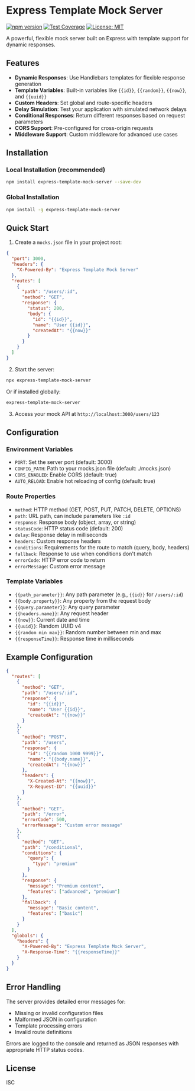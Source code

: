# Express Template Mock Server

[![npm version](https://img.shields.io/npm/v/express-template-mock-server.svg)](https://www.npmjs.com/package/express-template-mock-server)
[![Test Coverage](https://img.shields.io/codecov/c/github/wulfmatik/express-template-mock-server/main.svg)](https://codecov.io/gh/wulfmatik/express-template-mock-server)
[![License: MIT](https://img.shields.io/badge/License-MIT-blue.svg)](https://opensource.org/licenses/MIT)

A powerful, flexible mock server built on Express with template support for dynamic responses.

## Features

- **Dynamic Responses**: Use Handlebars templates for flexible response generation
- **Template Variables**: Built-in variables like `{{id}}`, `{{random}}`, `{{now}}`, and `{{uuid}}`
- **Custom Headers**: Set global and route-specific headers
- **Delay Simulation**: Test your application with simulated network delays
- **Conditional Responses**: Return different responses based on request parameters
- **CORS Support**: Pre-configured for cross-origin requests
- **Middleware Support**: Custom middleware for advanced use cases

## Installation

### Local Installation (recommended)

```bash
npm install express-template-mock-server --save-dev
```

### Global Installation

```bash
npm install -g express-template-mock-server
```

## Quick Start

1. Create a `mocks.json` file in your project root:

```json
{
  "port": 3000,
  "headers": {
    "X-Powered-By": "Express Template Mock Server"
  },
  "routes": [
    {
      "path": "/users/:id",
      "method": "GET",
      "response": {
        "status": 200,
        "body": {
          "id": "{{id}}",
          "name": "User {{id}}",
          "createdAt": "{{now}}"
        }
      }
    }
  ]
}
```

2. Start the server:

```bash
npx express-template-mock-server
```

Or if installed globally:

```bash
express-template-mock-server
```

3. Access your mock API at `http://localhost:3000/users/123`

## Configuration

### Environment Variables

- `PORT`: Set the server port (default: 3000)
- `CONFIG_PATH`: Path to your mocks.json file (default: ./mocks.json)
- `CORS_ENABLED`: Enable CORS (default: true)
- `AUTO_RELOAD`: Enable hot reloading of config (default: true)

### Route Properties

- `method`: HTTP method (GET, POST, PUT, PATCH, DELETE, OPTIONS)
- `path`: URL path, can include parameters like `:id`
- `response`: Response body (object, array, or string)
- `statusCode`: HTTP status code (default: 200)
- `delay`: Response delay in milliseconds
- `headers`: Custom response headers
- `conditions`: Requirements for the route to match (query, body, headers)
- `fallback`: Response to use when conditions don't match
- `errorCode`: HTTP error code to return
- `errorMessage`: Custom error message

### Template Variables

- `{{path_parameter}}`: Any path parameter (e.g., `{{id}}` for `/users/:id`)
- `{{body.property}}`: Any property from the request body
- `{{query.parameter}}`: Any query parameter
- `{{headers.name}}`: Any request header
- `{{now}}`: Current date and time
- `{{uuid}}`: Random UUID v4
- `{{random min max}}`: Random number between min and max
- `{{responseTime}}`: Response time in milliseconds

## Example Configuration

```json
{
  "routes": [
    {
      "method": "GET",
      "path": "/users/:id",
      "response": {
        "id": "{{id}}",
        "name": "User {{id}}",
        "createdAt": "{{now}}"
      }
    },
    {
      "method": "POST",
      "path": "/users",
      "response": {
        "id": "{{random 1000 9999}}",
        "name": "{{body.name}}",
        "createdAt": "{{now}}"
      },
      "headers": {
        "X-Created-At": "{{now}}",
        "X-Request-ID": "{{uuid}}"
      }
    },
    {
      "method": "GET",
      "path": "/error",
      "errorCode": 500,
      "errorMessage": "Custom error message"
    },
    {
      "method": "GET",
      "path": "/conditional",
      "conditions": {
        "query": {
          "type": "premium"
        }
      },
      "response": {
        "message": "Premium content",
        "features": ["advanced", "premium"]
      },
      "fallback": {
        "message": "Basic content",
        "features": ["basic"]
      }
    }
  ],
  "globals": {
    "headers": {
      "X-Powered-By": "Express Template Mock Server",
      "X-Response-Time": "{{responseTime}}"
    }
  }
}
```

## Error Handling

The server provides detailed error messages for:
- Missing or invalid configuration files
- Malformed JSON in configuration
- Template processing errors
- Invalid route definitions

Errors are logged to the console and returned as JSON responses with appropriate HTTP status codes.

## License

ISC

